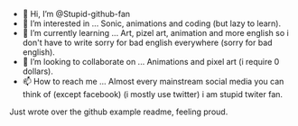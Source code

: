 - 👋 Hi, I’m @Stupid-github-fan
- 👀 I’m interested in ... Sonic, animations and coding (but lazy to learn).
- 🌱 I’m currently learning ... Art, pizel art, animation and more english so i don't have to write sorry for bad english everywhere (sorry for bad english).
- 💞️ I’m looking to collaborate on ... Animations and pixel art (i require 0 dollars).
- 📫 How to reach me ... Almost every mainstream social media you can think of (except facebook) (i mostly use twitter) i am stupid twiter fan.

<!---
Stupid-github-fan/Stupid-github-fan is a ✨ special ✨ repository because its `README.md` (this file) appears on your GitHub profile.
You can click the Preview link to take a look at your changes.
--->

Just wrote over the github example readme, feeling proud.
